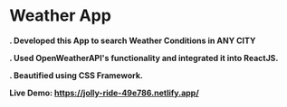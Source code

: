 # Weather App       
<b>. Developed this App to search Weather Conditions in ANY CITY</b> 

<b>. Used OpenWeatherAPI's functionality and integrated it into ReactJS.</b>

<b>. Beautified using CSS Framework.</b>

<b>Live Demo: https://jolly-ride-49e786.netlify.app/</b>
